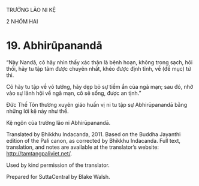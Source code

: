 TRƯỞNG LÃO NI KỆ

2 NHÓM HAI

# 19\. Abhirūpanandā

“Này Nandā, cô hãy nhìn thấy xác thân là bệnh hoạn, không trong sạch, hôi thối, hãy tu tập tâm được chuyên nhất, khéo được định tĩnh, về (đề mục) tử thi.

Cô hãy tu tập về vô tướng, hãy dẹp bỏ sự tiềm ẩn của ngã mạn; sau đó, nhờ vào sự lãnh hội về ngã mạn, cô sẽ sống, được an tịnh.”

Đức Thế Tôn thường xuyên giáo huấn vị ni tu tập sự Abhirūpanandā bằng những lời kệ này như thế.

Kệ ngôn của trưởng lão ni Abhirūpanandā.

Translated by Bhikkhu Indacanda, 2011. Based on the Buddha Jayanthi edition of the Pali canon, as corrected by Bhikkhu Indacanda. Full text, translation, and notes are available at the translator’s website: http://tamtangpaliviet.net/.

Used by kind permission of the translator.

Prepared for SuttaCentral by Blake Walsh.
